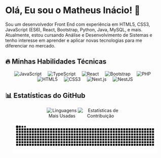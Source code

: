 # Olá, Eu sou o Matheus Inácio! 👋

Sou um desenvolvedor Front End com experiência em HTML5, CSS3, JavaScript (ES6), React, Bootstrap, Python, Java, MySQL, e mais. Atualmente, estou cursando Análise e Desenvolvimento de Sistemas e tenho interesse em aprender e aplicar novas tecnologias para me diferenciar no mercado.

## 🔥 Minhas Habilidades Técnicas

<div align="center">
  <img src="https://cdn.jsdelivr.net/gh/devicons/devicon/icons/javascript/javascript-original.svg" height="40" alt="JavaScript" />
  <img width="12" />
  <img src="https://cdn.jsdelivr.net/gh/devicons/devicon/icons/typescript/typescript-original.svg" height="40" alt="TypeScript" />
  <img width="12" />
  <img src="https://cdn.jsdelivr.net/gh/devicons/devicon/icons/react/react-original.svg" height="40" alt="React" />
  <img width="12" />
  <img src="https://cdn.jsdelivr.net/gh/devicons/devicon/icons/bootstrap/bootstrap-original.svg" height="40" alt="Bootstrap" />
  <img width="12" />
  <img src="https://cdn.jsdelivr.net/gh/devicons/devicon/icons/php/php-original.svg" height="40" alt="PHP" />
  <img width="12" />
  <img src="https://cdn.jsdelivr.net/gh/devicons/devicon/icons/html5/html5-original.svg" height="40" alt="HTML5" />
  <img width="12" />
  <img src="https://cdn.jsdelivr.net/gh/devicons/devicon/icons/css3/css3-original.svg" height="40" alt="CSS3" />
  <img width="12" />
  <img src="https://cdn.jsdelivr.net/gh/devicons/devicon/icons/nextjs/nextjs-original.svg" height="40" alt="Next.js" />
  <img width="12" />
  <img src="https://cdn.jsdelivr.net/gh/devicons/devicon/icons/nestjs/nestjs-original.svg" height="40" alt="NestJS" />
</div>

## 📊 Estatísticas do GitHub

<div align="center" style="display: flex; flex-direction: row; justify-content: center; gap: 2px;">
  <img src="https://github-readme-stats.vercel.app/api/top-langs?username=MatheusInacio-Git&locale=pt-br&hide_title=false&layout=compact&card_width=300&langs_count=6&theme=vision-friendly-dark&hide_border=false&order=2" style="width: 10vw; height: auto;" alt="Linguagens Mais Usadas" />
  <img src="https://streak-stats.demolab.com?user=MatheusInacio-Git&locale=en&mode=weekly&theme=vision-friendly-dark&hide_border=false&border_radius=5&order=3" style="width: 15vw; height: auto;" alt="Estatísticas de Contribuição" />
</div>


<p align="center">
  <img src="https://raw.githubusercontent.com/MatheusInacio-Git/MatheusInacio-Git/output/snake.svg" alt="Snake animation" width="90%"/>
</p>
